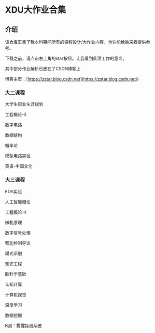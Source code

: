 # XDU大作业合集

## 介绍
该仓库汇集了我本科期间所有的课程设计/大作业内容，也许能给后来者提供参考。

下载之前，请点击右上角的star按钮，让我看到此项工作的意义。

其中部分作业解析已放在了CSDN博客上

博客主页：[https://zstar.blog.csdn.net](https://zstar.blog.csdn.net/)

### 大二课程

大学生职业生涯规划

工程概论-3

数字电路

数据结构

概率论

模拟电路实验

英语-中国文化

### 大三课程

EDA实验

人工智能概论

工程概论-4

微机原理

数字信号处理

智能控制导论

模式识别

知识工程

脑科学基础

认知计算

计算机视觉

深度学习

数据挖掘

B测：雾霾探测系统

